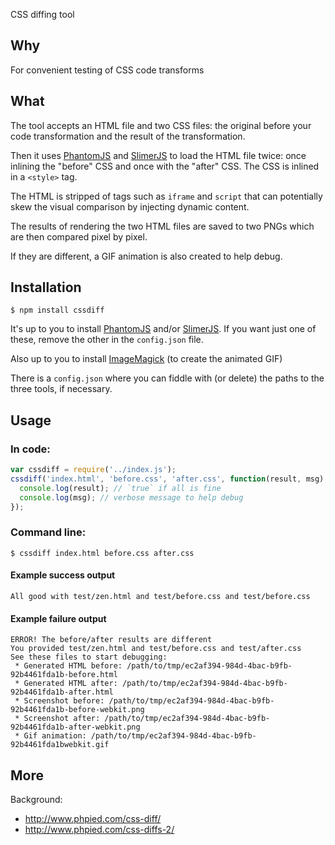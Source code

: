 CSS diffing tool

## Why

For convenient testing of CSS code transforms

## What

The tool accepts an HTML file and two CSS files: the original before your code transformation
and the result of the transformation.

Then it uses [PhantomJS](http://phantomjs.org/) and [SlimerJS](http://slimerjs.org/) to load the HTML file twice: once inlining the "before" CSS
and once with the "after" CSS. The CSS is inlined in a `<style>` tag.

The HTML is stripped of tags such as `iframe` and `script` that can potentially skew the visual comparison
by injecting dynamic content.

The results of rendering the two HTML files are saved to two PNGs which are then compared pixel by pixel.

If they are different, a GIF animation is also created to help debug.

## Installation

    $ npm install cssdiff

It's up to you to install [PhantomJS](http://phantomjs.org/) and/or [SlimerJS](http://slimerjs.org/).
If you want just one of these, remove the other in the `config.json` file.

Also up to you to install [ImageMagick](http://imagemagick.org) (to create the animated GIF)

There is a `config.json` where you can fiddle with (or delete) the paths to the three tools, if necessary.

## Usage

### In code:

```js
var cssdiff = require('../index.js');
cssdiff('index.html', 'before.css', 'after.css', function(result, msg) {
  console.log(result); // `true` if all is fine
  console.log(msg); // verbose message to help debug
});
```

### Command line:

    $ cssdiff index.html before.css after.css

#### Example success output

    All good with test/zen.html and test/before.css and test/before.css

#### Example failure output

    ERROR! The before/after results are different
    You provided test/zen.html and test/before.css and test/after.css
    See these files to start debugging:
     * Generated HTML before: /path/to/tmp/ec2af394-984d-4bac-b9fb-92b4461fda1b-before.html
     * Generated HTML after: /path/to/tmp/ec2af394-984d-4bac-b9fb-92b4461fda1b-after.html
     * Screenshot before: /path/to/tmp/ec2af394-984d-4bac-b9fb-92b4461fda1b-before-webkit.png
     * Screenshot after: /path/to/tmp/ec2af394-984d-4bac-b9fb-92b4461fda1b-after-webkit.png
     * Gif animation: /path/to/tmp/ec2af394-984d-4bac-b9fb-92b4461fda1bwebkit.gif

## More

Background:

 * http://www.phpied.com/css-diff/
 * http://www.phpied.com/css-diffs-2/  